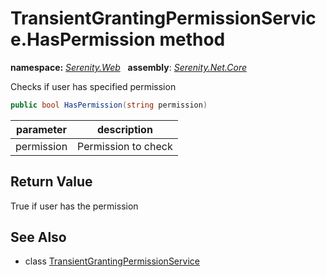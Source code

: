 # TransientGrantingPermissionService.HasPermission method
**namespace:** *[Serenity.Web](../../README.md#serenity.web-namespace)*   **assembly**: *[Serenity.Net.Core](../../README.md)*

Checks if user has specified permission

```csharp
public bool HasPermission(string permission)
```

| parameter | description |
| --- | --- |
| permission | Permission to check |

## Return Value

True if user has the permission

## See Also

* class [TransientGrantingPermissionService](../TransientGrantingPermissionService.md)